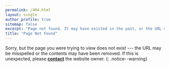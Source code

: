 ```yaml
---
permalink: /404.html
layout: single
author_profile: true
sitemap: false
excerpt: "Page not found. It may have existed in the past, or the URL may be incorrect."
title: "Page Not Found"
---
```


Sorry, but the page you were trying to view does not exist --- the URL may be
misspelled or the contents may have been removed. If this is unexpected, please
[**contact**](/contact/) the website owner.
{: .notice--warning}

<script>
var GOOG_FIXURL_LANG = 'en';
var GOOG_FIXURL_SITE = '{{ site.url }}'
</script>
<script src="https://linkhelp.clients.google.com/tbproxy/lh/wm/fixurl.js">
</script>
